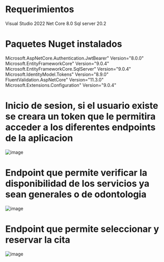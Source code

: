 
# Requerimientos
Visual Studio 2022 Net Core 8.0
Sql server 20.2

# Paquetes Nuget instalados
Microsoft.AspNetCore.Authentication.JwtBearer" Version="8.0.0"
Microsoft.EntityFrameworkCore" Version="9.0.4" 
Microsoft.EntityFrameworkCore.SqlServer" Version="9.0.4"
Microsoft.IdentityModel.Tokens" Version="8.9.0" 
FluentValidation.AspNetCore" Version="11.3.0"
Microsoft.Extensions.Configuration" Version="9.0.4"



# Inicio de sesion, si el usuario existe se creara un token que le permitira acceder a los diferentes endpoints de la aplicacion

![image](https://github.com/user-attachments/assets/6d8885ec-db1d-4804-b34d-92192c4de4f7)

# Endpoint que permite verificar la disponibilidad de los servicios ya sean generales o de odontologia
![image](https://github.com/user-attachments/assets/d6365387-7237-4bc9-a638-638f423e3b79)

# Endpoint que permite seleccionar y reservar la cita
![image](https://github.com/user-attachments/assets/901d8beb-df19-4e7b-86fe-be09e6b55120)



